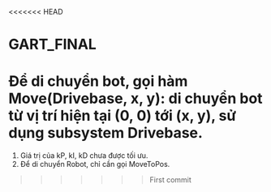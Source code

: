 <<<<<<< HEAD
# GART_FINAL

Để di chuyển bot, gọi hàm Move(Drivebase, x, y): di chuyển bot từ vị trí hiện tại (0, 0) tới (x, y), sử dụng subsystem Drivebase.
=======
1. Giá trị của kP, kI, kD chưa được tối ưu.
2. Để di chuyển Robot, chỉ cần gọi MoveToPos.
>>>>>>> First commit
